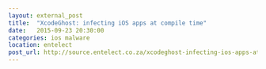 ```yaml
---
layout: external_post
title:  "XcodeGhost: infecting iOS apps at compile time"
date:   2015-09-23 20:30:00
categories: ios malware
location: entelect
post_url: http://source.entelect.co.za/xcodeghost-infecting-ios-apps-at-compile-time
---
```

